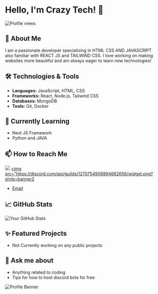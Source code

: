 # Hello, I'm Crazy Tech! 👋

![Profile views](https://gpvc.arturio.dev/crazytech69)

## 🚀 About Me
I am a passionate developer specializing in HTML CSS AND JAVASCRIPT also familiar with REACT JS and TAILWIND CSS. I love working on making websites more beautiful and am always eager to learn new technologies!

## 🛠️ Technologies & Tools
- **Languages:** JavaScript, HTML, CSS
- **Frameworks:** React, Node.js, Tailwind CSS
- **Databases:** MongoDB
- **Tools:** Git, Docker

## 🌱 Currently Learning
- Next JS Framework
- Python and JAVA

## 📫 How to Reach Me
<a href="https://discord.com/users/820928134886326272/"><img src="https://discord.c99.nl/widget/theme-4/820928134886326272.png"></a>
<a href="https://discord.gg/devshub"><img src="https://discord.com/api/guilds/1270754908894662656/widget.png?style=banner2
- [Email](mailto:admin@crazydev.xyz)

## 📈 GitHub Stats
![Your GitHub Stats](https://github-readme-stats.vercel.app/api?username=crazytech69&show_icons=true&theme=radical)

## ✨ Featured Projects
- Not Currently working on any public projects

## 💬 Ask me about
- Anything related to coding
- Tips for how to host discord bots for free

![Profile Banner](https://cdn.discordapp.com/banners/1270754908894662656/e6cce6b7de5fcd285bcab02de62ebc67.webp?size=4096)
